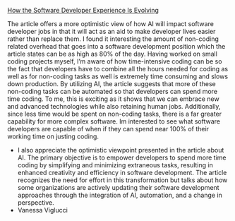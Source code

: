 [How the Software Developer Experience Is Evolving](https://www.eetimes.eu/how-the-software-developer-experience-is-evolving/)

The article offers a more optimistic view of how AI will impact software developer jobs in that it will act as an aid to make developer lives easier rather than replace them. I found it interesting the amount of non-coding related overhead that goes into a software development position which the article states can be as high as 80% of the day. Having worked on small coding projects myself, I’m aware of how time-intensive coding can be so the fact that developers have to combine all the hours needed for coding as well as for non-coding tasks as well is extremely time consuming and slows down production. By utilizing AI, the article suggests that more of these non-coding tasks can be automated so that developers can spend more time coding. To me, this is exciting as it shows that we can embrace new and advanced technologies while also retaining human jobs. Additionally, since less time would be spent on non-coding tasks, there is a far greater capability for more complex software. Im interested to see what software developers are capable of when if they can spend near 100% of their working time on justing coding. 

- I also appreciate the optimistic viewpoint presented in the article about AI. The primary objective is to empower developers to spend more time coding by simplifying and minimizing extraneous tasks, resulting in enhanced creativity and efficiency in software development. The article recognizes the need for effort in this transformation but talks about how some organizations are actively updating their software development approaches through the integration of AI, automation, and a change in perspective.
- Vanessa Viglucci 